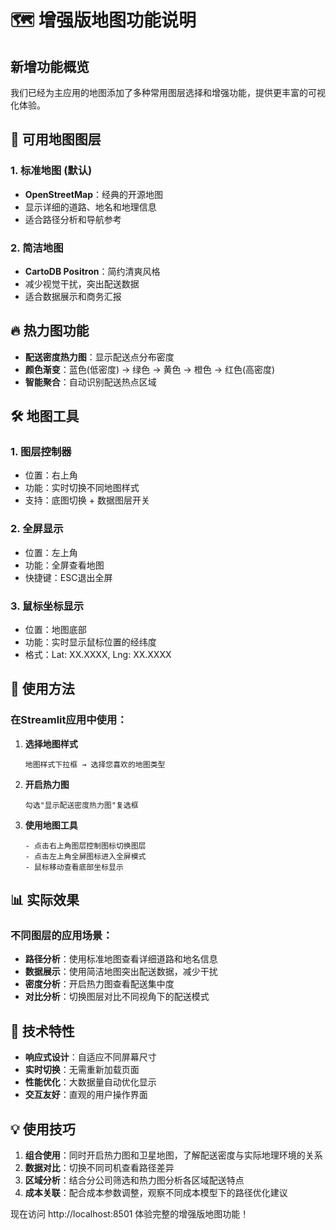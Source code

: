 # 🗺️ 增强版地图功能说明

## 新增功能概览

我们已经为主应用的地图添加了多种常用图层选择和增强功能，提供更丰富的可视化体验。

## 📍 可用地图图层

### 1. 标准地图 (默认)
- **OpenStreetMap**：经典的开源地图
- 显示详细的道路、地名和地理信息
- 适合路径分析和导航参考

### 2. 简洁地图
- **CartoDB Positron**：简约清爽风格
- 减少视觉干扰，突出配送数据
- 适合数据展示和商务汇报

## 🔥 热力图功能

- **配送密度热力图**：显示配送点分布密度
- **颜色渐变**：蓝色(低密度) → 绿色 → 黄色 → 橙色 → 红色(高密度)
- **智能聚合**：自动识别配送热点区域

## 🛠️ 地图工具

### 1. 图层控制器
- 位置：右上角
- 功能：实时切换不同地图样式
- 支持：底图切换 + 数据图层开关

### 2. 全屏显示
- 位置：左上角
- 功能：全屏查看地图
- 快捷键：ESC退出全屏

### 3. 鼠标坐标显示
- 位置：地图底部
- 功能：实时显示鼠标位置的经纬度
- 格式：Lat: XX.XXXX, Lng: XX.XXXX

## 🎯 使用方法

### 在Streamlit应用中使用：

1. **选择地图样式**
   ```
   地图样式下拉框 → 选择您喜欢的地图类型
   ```

2. **开启热力图**
   ```
   勾选"显示配送密度热力图"复选框
   ```

3. **使用地图工具**
   ```
   - 点击右上角图层控制图标切换图层
   - 点击左上角全屏图标进入全屏模式
   - 鼠标移动查看底部坐标显示
   ```

## 📊 实际效果

### 不同图层的应用场景：

- **路径分析**：使用标准地图查看详细道路和地名信息
- **数据展示**：使用简洁地图突出配送数据，减少干扰
- **密度分析**：开启热力图查看配送集中度
- **对比分析**：切换图层对比不同视角下的配送模式

## 🚀 技术特性

- **响应式设计**：自适应不同屏幕尺寸
- **实时切换**：无需重新加载页面
- **性能优化**：大数据量自动优化显示
- **交互友好**：直观的用户操作界面

## 💡 使用技巧

1. **组合使用**：同时开启热力图和卫星地图，了解配送密度与实际地理环境的关系
2. **数据对比**：切换不同司机查看路径差异
3. **区域分析**：结合分公司筛选和热力图分析各区域配送特点
4. **成本关联**：配合成本参数调整，观察不同成本模型下的路径优化建议

现在访问 http://localhost:8501 体验完整的增强版地图功能！